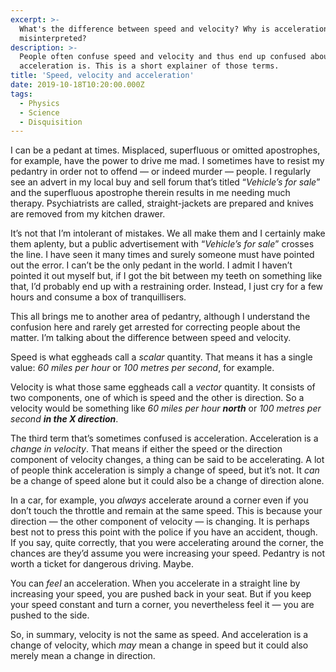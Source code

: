 ```yaml
---
excerpt: >-
  What's the difference between speed and velocity? Why is acceleration often
  misinterpreted?
description: >-
  People often confuse speed and velocity and thus end up confused about what
  acceleration is. This is a short explainer of those terms.
title: 'Speed, velocity and acceleration'
date: 2019-10-18T10:20:00.000Z
tags:
  - Physics
  - Science
  - Disquisition
---
```

I can be a pedant at times. Misplaced, superfluous or omitted apostrophes, for example, have the power to drive me mad. I sometimes have to resist my pedantry in order not to offend — or indeed murder — people. I regularly see an advert in my local buy and sell forum that’s titled “_Vehicle’s for sale_” and the superfluous apostrophe therein results in me needing much therapy. Psychiatrists are called, straight-jackets are prepared and knives are removed from my kitchen drawer.

It’s not that I’m intolerant of mistakes. We all make them and I certainly make them aplenty, but a public advertisement with “_Vehicle’s for sale_” crosses the line. I have seen it many times and surely someone must have pointed out the error. I can’t be the only pedant in the world. I admit I haven’t pointed it out myself but, if I got the bit between my teeth on something like that, I’d probably end up with a restraining order. Instead, I just cry for a few hours and consume a box of tranquillisers.

This all brings me to another area of pedantry, although I understand the confusion here and rarely get arrested for correcting people about the matter. I’m talking about the difference between speed and velocity.

Speed is what eggheads call a _scalar_ quantity. That means it has a single value: _60 miles per hour_ or _100 metres per second_, for example.

Velocity is what those same eggheads call a _vector_ quantity. It consists of two components, one of which is speed and the other is direction. So a velocity would be something like _60 miles per hour **north**_ or _100 metres per second **in the X direction**_.

The third term that’s sometimes confused is acceleration. Acceleration is a _change in velocity_. That means if either the speed or the direction component of velocity changes, a thing can be said to be accelerating. A lot of people think acceleration is simply a change of speed, but it’s not. It _can_ be a change of speed alone but it could also be a change of direction alone.

In a car, for example, you _always_ accelerate around a corner even if you don’t touch the throttle and remain at the same speed. This is because your direction — the other component of velocity — is changing. It is perhaps best not to press this point with the police if you have an accident, though. If you say, quite correctly, that you were accelerating around the corner, the chances are they’d assume you were increasing your speed. Pedantry is not worth a ticket for dangerous driving. Maybe.

You can _feel_ an acceleration. When you accelerate in a straight line by increasing your speed, you are pushed back in your seat. But if you keep your speed constant and turn a corner, you nevertheless feel it — you are pushed to the side.

So, in summary, velocity is not the same as speed. And acceleration is a change of velocity, which _may_ mean a change in speed but it could also merely mean a change in direction.

